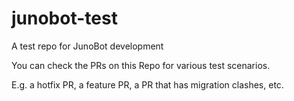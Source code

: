 # junobot-test
A test repo for JunoBot development

You can check the PRs on this Repo for various test scenarios.

E.g. a hotfix PR, a feature PR, a PR that has migration clashes, etc.